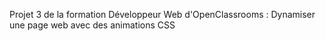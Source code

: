 Projet 3 de la formation Développeur Web d'OpenClassrooms : Dynamiser une page web avec des animations CSS 